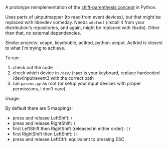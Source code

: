 A prototype reimplementation of the [shift-parenthesis concept](http://stevelosh.com/blog/2012/10/a-modern-space-cadet/#shift-parentheses) in Python.

Uses parts of uinputmapper (to read from event devices), but that might be replaced with libevdev someday. 
Needs `xdotool` (install it from your distribution's repositories, and again, might be replaced with libxdo). 
Other than that, no external dependencies.

Similar projects: xcape, keydouble, actkbd, python-uinput. Actkbd is closest to what I'm trying to achieve.

To run:

1. check out the code
2. check which device in `/dev/input` is your keyboard, replace hardcoded /dev/input/event3 with the correct path
3. run `parens.py` as root (or setup your input devices with proper permissions, I don't care)

Usage:

By default there are 5 mappings:

* press and release LeftShift: `(`
* press and release RightShift: `)`
* first LeftShift then RightShift (released in either order): `()`
* first RightShift then LeftShift: `)(`
* press and release LeftCtrl: equivalent to pressing ESC
